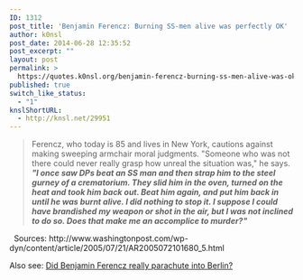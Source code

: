```yaml
---
ID: 1312
post_title: 'Benjamin Ferencz: Burning SS-men alive was perfectly OK'
author: k0nsl
post_date: 2014-06-28 12:35:52
post_excerpt: ""
layout: post
permalink: >
  https://quotes.k0nsl.org/benjamin-ferencz-burning-ss-men-alive-was-ok.html
published: true
switch_like_status:
  - "1"
knslShortURL:
  - http://knsl.net/29951
---
```

<blockquote>Ferencz, who today is 85 and lives in New York, cautions against making sweeping armchair moral judgments. "Someone who was not there could never really grasp how unreal the situation was," he says. <strong><i>"I once saw DPs beat an SS man and then strap him to the steel gurney of a crematorium. They slid him in the oven, turned on the heat and took him back out. Beat him again, and put him back in until he was burnt alive. I did nothing to stop it. I suppose I could have brandished my weapon or shot in the air, but I was not inclined to do so. Does that make me an accomplice to murder?"</i></strong></blockquote>
&nbsp;
Sources:
http://www.washingtonpost.com/wp-dyn/content/article/2005/07/21/AR2005072101680_5.html

Also see:
<a href="http://forum.codoh.com/viewtopic.php?f=2&amp;t=8681" target="_blank">Did Benjamin Ferencz really parachute into Berlin?</a>